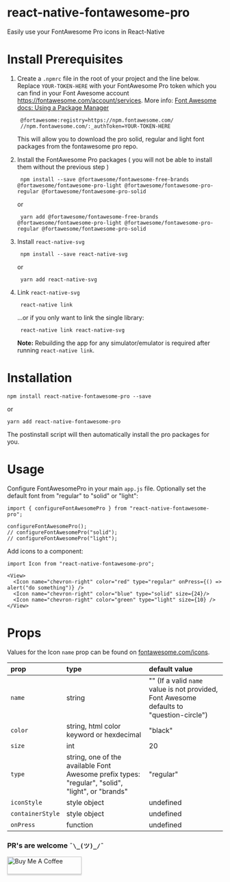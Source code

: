 # react-native-fontawesome-pro
Easily use your FontAwesome Pro icons in React-Native

# Install Prerequisites

1. Create a `.npmrc` file in the root of your project and the line below. Replace `YOUR-TOKEN-HERE` with your FontAwesome Pro token which you can find in your Font Awesome account <https://fontawesome.com/account/services>. More info: [Font Awesome docs: Using a Package Manager](https://fontawesome.com/how-to-use/on-the-web/setup/using-package-managers)

        @fortawesome:registry=https://npm.fontawesome.com/
        //npm.fontawesome.com/:_authToken=YOUR-TOKEN-HERE

    This will allow you to download the pro solid, regular and light font packages from the fontawesome pro repo.

2. Install the FontAwesome Pro packages ( you will not be able to install them without the previous step )

        npm install --save @fortawesome/fontawesome-free-brands @fortawesome/fontawesome-pro-light @fortawesome/fontawesome-pro-regular @fortawesome/fontawesome-pro-solid

    or

        yarn add @fortawesome/fontawesome-free-brands @fortawesome/fontawesome-pro-light @fortawesome/fontawesome-pro-regular @fortawesome/fontawesome-pro-solid

3. Install `react-native-svg`

        npm install --save react-native-svg

    or

        yarn add react-native-svg

4. Link `react-native-svg`


        react-native link

    …or if you only want to link the single library:

        react-native link react-native-svg

    **Note:** Rebuilding the app for any simulator/emulator is required after running `react-native link`.


# Installation


    npm install react-native-fontawesome-pro --save

or

    yarn add react-native-fontawesome-pro

The postinstall script will then automatically install the pro packages for you.


# Usage

Configure FontAwesomePro in your main `app.js` file. Optionally set the default font from "regular" to "solid" or "light":

    import { configureFontAwesomePro } from "react-native-fontawesome-pro";

    configureFontAwesomePro();
    // configureFontAwesomePro("solid");
    // configureFontAwesomePro("light");

Add icons to a component:

    import Icon from "react-native-fontawesome-pro";

    <View>
      <Icon name="chevron-right" color="red" type="regular" onPress={() => alert("do something")} />
      <Icon name="chevron-right" color="blue" type="solid" size={24}/>
      <Icon name="chevron-right" color="green" type="light" size={10} />
    </View>

# Props

Values for the Icon `name` prop can be found on [fontawesome.com/icons](https://fontawesome.com/icons).

| prop | type | default value |
| :- | :- | :- |
| `name` | string | "" (If a valid `name` value is not provided, Font Awesome defaults to "question-circle") |
| `color` | string, html color keyword or hexdecimal | "black" |
| `size` | int | 20 |
| `type` | string, one of the available Font Awesome prefix types: "regular", "solid", "light", or "brands" | "regular" |
| `iconStyle` | style object | undefined |
| `containerStyle` | style object | undefined |
| `onPress` | function | undefined |

###  PR's are welcome `¯\_(ツ)_/¯`

<a href="https://www.buymeacoffee.com/KDUHSQq" target="_blank"><img src="https://www.buymeacoffee.com/assets/img/custom_images/purple_img.png" alt="Buy Me A Coffee" style="height: 41px !important;width: 174px !important;box-shadow: 0px 3px 2px 0px rgba(190, 190, 190, 0.5) !important;-webkit-box-shadow: 0px 3px 2px 0px rgba(190, 190, 190, 0.5) !important;" ></a>
